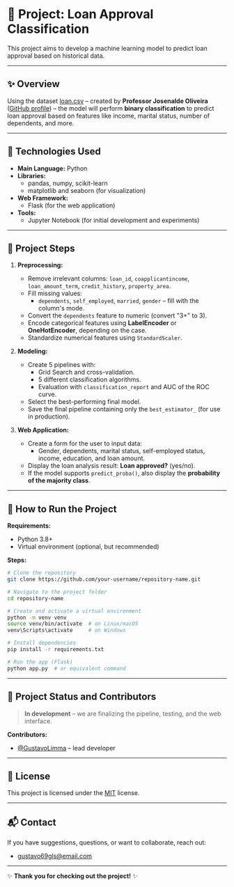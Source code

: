 # 🏦 Project: Loan Approval Classification

This project aims to develop a machine learning model to predict loan approval based on historical data.

---

## ✨ Overview

Using the dataset [loan.csv](https://github.com/josenalde/machinelearning/blob/main/src/dataset/loan.csv) – created by **Professor Josenalde Oliveira** ([GitHub profile](https://github.com/josenalde)) – the model will perform **binary classification** to predict loan approval based on features like income, marital status, number of dependents, and more.

---

## 🚀 Technologies Used

- **Main Language:** Python
- **Libraries:**
  - pandas, numpy, scikit-learn
  - matplotlib and seaborn (for visualization)
- **Web Framework:**
  - Flask (for the web application)
- **Tools:**
  - Jupyter Notebook (for initial development and experiments)

---

## 🎨 Project Steps

1. **Preprocessing:**
   - Remove irrelevant columns: `loan_id`, `coapplicantincome`, `loan_amount_term`, `credit_history`, `property_area`.
   - Fill missing values:
     - `dependents`, `self_employed`, `married`, `gender` – fill with the column's mode.
   - Convert the `dependents` feature to numeric (convert "3+" to 3).
   - Encode categorical features using **LabelEncoder** or **OneHotEncoder**, depending on the case.
   - Standardize numerical features using `StandardScaler`.

2. **Modeling:**
   - Create 5 pipelines with:
     - Grid Search and cross-validation.
     - 5 different classification algorithms.
     - Evaluation with `classification_report` and AUC of the ROC curve.
   - Select the best-performing final model.
   - Save the final pipeline containing only the `best_estimator_` (for use in production).

3. **Web Application:**
   - Create a form for the user to input data:
     - Gender, dependents, marital status, self-employed status, income, education, and loan amount.
   - Display the loan analysis result: **Loan approved?** (yes/no).
   - If the model supports `predict_proba()`, also display the **probability of the majority class**.

---

## 🔧 How to Run the Project

**Requirements:**
- Python 3.8+
- Virtual environment (optional, but recommended)

**Steps:**

```bash
# Clone the repository
git clone https://github.com/your-username/repository-name.git

# Navigate to the project folder
cd repository-name

# Create and activate a virtual environment
python -m venv venv
source venv/bin/activate  # on Linux/macOS
venv\Scripts\activate     # on Windows

# Install dependencies
pip install -r requirements.txt

# Run the app (Flask)
python app.py  # or equivalent command
````

---

## 🚧 Project Status and Contributors

> **In development** – we are finalizing the pipeline, testing, and the web interface.

**Contributors:**

* [@GustavoLimma](https://github.com/GustavoLimma) – lead developer

---

## 📜 License

This project is licensed under the [MIT](LICENSE) license.

---

## 📬 Contact

If you have suggestions, questions, or want to collaborate, reach out:

* [gustavo69gls@email.com](gustavo69gls@email.com)

---

✨ **Thank you for checking out the project!** ✨
